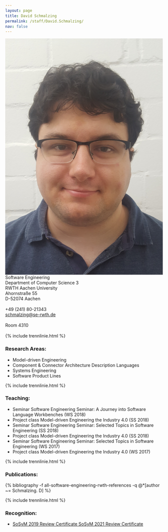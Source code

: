 ```yaml
---
layout: page
title: David Schmalzing
permalink: /staff/David.Schmalzing/
nav: false
---
```


<div class="container">
    <div class="row">
        <div class="col-lg-3">
          <img class="staff-pics z-depth-1" src="../../assets/img/teams/schmalzing.jpeg" 
               alt="David Schmalzing" style="float: left;">
        </div>
        <div class="col-lg-4">
          Software Engineering<br>
          Department of Computer Science 3<br>
          RWTH Aachen University<br>
          Ahornstraße 55<br>
          D-52074 Aachen<br>
          <br>
          +49 (241) 80-21343<br>
          <a href="mailto:schmalzing@se-rwth.de">schmalzing@se-rwth.de</a><br>
          <br>
          Room 4310
        </div>
    </div>
</div>

<br>
{% include trennlinie.html %}

### Research Areas:

- Model-driven Engineering
- Component & Connector Architecture Description Languages
- Systems Engineering
- Software Product Lines

{% include trennlinie.html %}

### Teaching:

- Seminar Software Engineering Seminar: A Journey into Software Language Workbenches (WS 2018)
- Project class Model-driven Engineering the Industry 4.0 (SS 2018)
- Seminar Software Engineering Seminar: Selected Topics in Software Engineering (SS 2018)
- Project class Model-driven Engineering the Industry 4.0 (SS 2018)
- Seminar Software Engineering Seminar: Selected Topics in Software Engineering (WS 2017)
- Project class Model-driven Engineering the Industry 4.0 (WS 2017)

{% include trennlinie.html %}

### Publications:

<div class="publications">
  {% bibliography -f all-software-engineering-rwth-references -q @*[author ~= Schmalzing. D] %}
</div>

{% include trennlinie.html %}

### Recognition:

- [SoSyM 2019 Review Certificate SoSyM 2021 Review Certificate](https://www.se-rwth.de/staff/schmalzing/SoSyM.2021.ReviewCertificate.DS.pdf)


